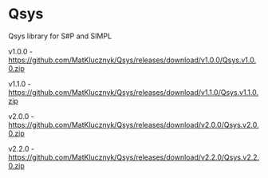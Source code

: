 # Qsys
Qsys library for S#P and SIMPL

v1.0.0 - https://github.com/MatKlucznyk/Qsys/releases/download/v1.0.0/Qsys.v1.0.0.zip

v1.1.0 - https://github.com/MatKlucznyk/Qsys/releases/download/v1.1.0/Qsys.v1.1.0.zip

v2.0.0 - https://github.com/MatKlucznyk/Qsys/releases/download/v2.0.0/Qsys.v2.0.0.zip

v2.2.0 - https://github.com/MatKlucznyk/Qsys/releases/download/v2.2.0/Qsys.v2.2.0.zip
